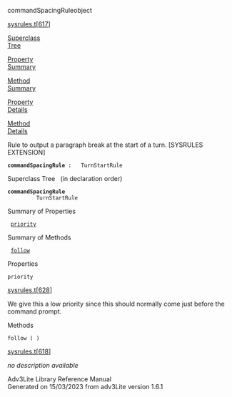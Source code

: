 <span class="title">commandSpacingRule</span><span class="type">object</span>

[sysrules.t](../file/sysrules.t.html)\[[617](../source/sysrules.t.html#617)\]

[Superclass  
Tree](#_SuperClassTree_)

[Property  
Summary](#_PropSummary_)

[Method  
Summary](#_MethodSummary_)

[Property  
Details](#_Properties_)

[Method  
Details](#_Methods_)

<div class="fdesc">

Rule to output a paragraph break at the start of a turn. \[SYSRULES
EXTENSION\]

**`commandSpacingRule`**` :   TurnStartRule`

</div>

<span id="_SuperClassTree_"></span>

<div class="mjhd">

<span class="hdln">Superclass Tree</span>   (in declaration order)

</div>

**`commandSpacingRule`**  
`         TurnStartRule`  
<span id="_PropSummary_"></span>

<div class="mjhd">

<span class="hdln">Summary of Properties</span>  

</div>

` `[`priority`](#priority)`  `

<span id="_MethodSummary_"></span>

<div class="mjhd">

<span class="hdln">Summary of Methods</span>  

</div>

` `[`follow`](#follow)`  `

<span id="_Properties_"></span>

<div class="mjhd">

<span class="hdln">Properties</span>  

</div>

<span id="priority"></span>

`priority`

[sysrules.t](../file/sysrules.t.html)\[[628](../source/sysrules.t.html#628)\]

<div class="desc">

We give this a low priority since this should normally come just before
the command prompt.

</div>

<span id="_Methods_"></span>

<div class="mjhd">

<span class="hdln">Methods</span>  

</div>

<span id="follow"></span>

`follow ( )`

[sysrules.t](../file/sysrules.t.html)\[[618](../source/sysrules.t.html#618)\]

<div class="desc">

*no description available*

</div>

<div class="ftr">

Adv3Lite Library Reference Manual  
Generated on 15/03/2023 from adv3Lite version 1.6.1

</div>
